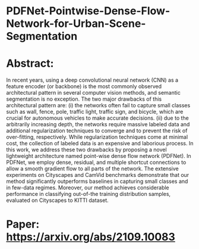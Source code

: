 # PDFNet-Pointwise-Dense-Flow-Network-for-Urban-Scene-Segmentation
# Abstract:
In recent years, using a deep convolutional neural network (CNN) as a feature encoder (or backbone) is the most commonly observed architectural pattern in several computer vision methods, and semantic segmentation is no exception. The two major drawbacks of this architectural pattern are: (i) the networks often fail to capture small classes such as wall, fence, pole, traffic light, traffic sign, and bicycle, which are crucial for autonomous vehicles to make accurate decisions. (ii) due to the arbitrarily increasing depth, the networks require massive labeled data and additional regularization techniques to converge and to prevent the risk of over-fitting, respectively. While regularization techniques come at minimal cost, the collection of labeled data is an expensive and laborious process. In this work, we address these two drawbacks by proposing a novel lightweight architecture named point-wise dense flow network (PDFNet). In PDFNet, we employ dense, residual, and multiple shortcut connections to allow a smooth gradient flow to all parts of the network. The extensive experiments on Cityscapes and CamVid benchmarks demonstrate that our method significantly outperforms baselines in capturing small classes and in few-data regimes. Moreover, our method achieves considerable performance in classifying out-of-the training distribution samples, evaluated on Cityscapes to KITTI dataset.
# Paper: https://arxiv.org/abs/2109.10083
